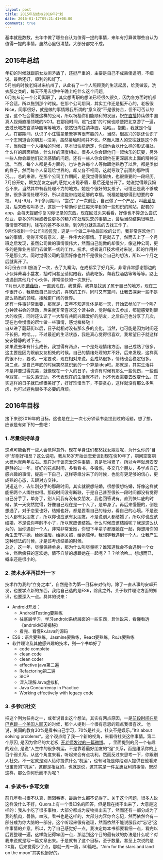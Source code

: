 ```yaml
---  
layout: post
title: 2015年总结与2016年计划
date: 2016-01-17T09:21:41+08:00  
comments: true  
---  
```


基本就是数数，去年中做了哪些自认为值得一提的事情，来年有打算做哪些自认为值得一提的事情，虽然心里很清楚，大部分都完不成。  

## 2015年总结
年初的时候就跟前女友闹矛盾了，还挺严重的，主要是自己不成熟傻逼吧，不细说。最后还好，顺利的和好了。  
5月初的时候老妈过来杭州了，从此有了一个人照顾我的生活起居，给我做饭，洗衣服之类的，每天不用去想中午晚上吃什么这个问题。  
6月初从前一个公司离职了，其实想离职的想法已经很久很久，因为各方面时机都不合适，所以拖到那个时候。在那个公司期间，其实工作还是挺开心的，老板很Nice，同事很好，就是做的事情跟我所谓的“意义观”不是很符合，但不可否认的是，这个社会需要这样的公司，所以祝福你们能顺利的发展，祝[在直播](http://a.app.qq.com/o/simple.jsp?pkgname=com.zbd)持续做中国真人视频直播领域的NO.1。在那段时间，趁“出差”的时候也顺便把北京游了一遍，去过长城故宫清华园等等地方，依然很向往清华园，哈哈。。抱歉，我就是个俗人。在那期间，认识了小江雷蒙晕晕等等很有趣的人。当然，很高兴的是还认识了一个志同道合的朋友--汪涛，虽然接触时间并不长。然而人跟人的交往就是这个样子，当你跟一个人接触的时候，基本很快能断定，你跟他会以什么样的形式相处，什么样的层面相处，什么样的深度相处。很多人你会跟他们一起快乐的玩耍，另外一些人你会跟他们交流感情的问题，还有一些人你会跟他在更深层次上面的精神交流。当然，每个人都是多方面的，也许也许每个人等你跟他熟悉了以后，都是类似的样子。然而每个人呈现给世界的，却又各不相同，这就导致了前面的那种情况。。。总的来讲，在那个公司工作期间，是我觉得很愉快，也很重要的一段经历。  
7月份开始，跟女朋友之前的感觉又出现矛盾，最后还是分开了。她说觉得跟我妈合不来，当然其中有我处理不力的地方。她是个很好的女孩子，可惜还是我不够成熟，很多事情处理不好，所以没能带给她足够的幸福，祝福她能够得到想要的幸福。
6月-9月，3个多月期间，“尝试”了一次创业，自己做了一个产品，叫[我爱复习](http://woaifuxi.com/)，后来改名叫多记，这是一个帮助你记住每天学到的一些知识的网站，配套的app，会每天提醒你复习你记录的东西。现在回过头来看看，好像也不算怎么尝试创业，更多的时候或者说更多的精力在处理失恋的事情上，最后当然结果很明显，事情很不顺利，钱花的差不多以后，到9月分就乖乖的去找工作了。  
9月份找到一个公司叫[9贝壳](http://9beike.com/)，这是一个做二手物品回收的公司，我非常喜欢他们做的事情，觉得非常有意义，是一件伟大的事情。于是就去了，然而去上了一个月班之后发现，虽然公司做的事情很伟大，然而自己能做的却很少，像这种公司，更多的是靠业务部门去做第一线的工作。技术，或者说IT技术相对来说，起的作用并不是那么大。同时觉得公司的氛围好像也并不是很符合自己的想法，所以一个月之后就离开了。  
8月份去四川旅游了一次，去了九寨沟，在成都呆了好几天，非常非常感谢那边的小伙伴菁喜小盆友，抽时间甚至请假陪我，请我吃饭，帮我找酒店等等等等。路上也遇到其他几个小伙伴，非常愉快的一次旅行。  
11月份入职[蘑菇街](http://www.mogujie.com/)，一直到现在，我觉得，我算是找到了属于自己的地方，现在工作很开心，我能做自己擅长的，喜欢的工作，同时又有空间，让我去探索一些不是那么熟悉的领域，接触更广阔的世界。  
还有一件事非常重要，那就是，去年不知道具体是那一天，开始去参加了一个叫7分钟读书会的活动，后来就非常喜欢这个读书会，觉得每次去参加，都能感受到很大的收获，同时还认识了一大帮有共同兴趣爱好的朋友，之后自己也分享了几次，现在也会慢慢的帮忙做一些事情，感觉棒棒哒！  
自从进了蘑菇街以后，日子就相对没有那么多的变化，当然，也可能是因为时间还不长把，哈哈。。。不过最近的生活状态，我是真心觉得很喜欢。我希望日子就这样安安静静的过下去。  
如果说去年有什么成长，我觉得有两点，一个是处理情绪方面，自己成熟了很多。这主要是因为跟前女友相处的时候，自己的情绪处理的并不好，后来发现，这样真的很不行，要改，一定要改，现在相对来说，会成熟很多，情绪也会稳定很多。  
第二点，是自己年底的时候突然意识到的一个算是idea吧。那就是，其实生活并不是非要过得完美，就像现在一个人的日子，也许有时候有那么一些忧伤，一些孤单寂寞，一些失落无助，不代表现在的生活就不好，也不代表需要去改变什么。其实这样的日子就已经很美好了，好好珍惜当下，不要贪心，这样就没有那么多焦虑，也可以避免很多不必要的麻烦。  

## 2016年目标  
接下来说2016年的目标，这也是在上一次七分钟读书会提到过的话题，想了想，应该是有如下的一些吧：  
### 1. 尽量保持单身  
这点可能会有一些人会觉得意外，现在单身汪们都愁找女朋友呢，为什么你的“目标”却刚好相反？这么说吧，我从18岁开始谈恋爱谈到现在快10年了，期间空窗期大概也就两年左右。现在对于谈恋爱这件事情，真是觉得累了。所以今年就想安安静静的过一年。好好的花点时间，多看看书，多锻炼，多交几个朋友，多学点自己感兴趣的事情，提高一下自己，这样等缘分来了的时候，也能有更足够的信心，更成熟的心态，去跟对方交往。  
说道这个，去年刚分手的那段时间，其实就很想结婚，很想很想结婚，好像这样就能把两个人绑住似得。那段时间没有断联，于是自己甚至很长一段时间都没有觉得自己分手了，单身了，别人问我有没有女朋友，我也回答说有。直到快年底的时候，某一天突然觉得，好像自己现在是一个人了，是单身了。再后来慢慢的，倒是想通了，对于恋爱也好，结婚也好，都是要看自己的缘分，看自己的心境。不是说别人都有女朋友了，所以你也应该有女朋友，不是说别人都结婚了，所以你也应该结婚，不是说你年龄不小了，所以就应该结婚。什么时候应该结婚呢？我是这么认为的，当你遇到一个人，非常非常爱她，你想下半辈子都跟她在一起，你想用你的余生去守护她，给她温暖，给她关照，给她陪伴。我想等我遇到一个人，让我产生这种想法的时候，才是该考虑结婚的时候。  
总之，这一年，尽量保持单身，那为什么叫尽量呢？谁知道我会不会遇到一个女生，然后疯狂的喜欢她，情不自禁的想跟她在一起呢？？？哈哈哈。。想想而已，概率还是很小的。  
### 2. 技术水平再提升一下  
技术作为我的“立身之本”，自然是作为第一目标来对待的。除了一直从事的安卓开发，也要学点新的东西，我给自己选的是ES6，除此之外，关于软件理论方面的知识，也要深入一点。具体的说来：  

- Android开发：  
    - AndroidTesting要熟练  
    - 往底层学习，学习android系统层面的一些东西，具体说来，看懂看透《android框架揭秘》  
    - 看完、看懂RxJava的源码  
- ES6：语言要熟练，Jasmine要熟练，React要熟练，RxJs要熟练  
- 软件理论及其他感兴趣的技术，列一个书单好了  
    - code complete  
    - clean code  
    - clean coder  
    - effective java第二遍  
    - Refactoring第二遍  
    - SICP  
    - 深入理解Java虚拟机  
    - Java Concurrency in Practice  
    - Working effectively with legacy code  

### 3. 多参加社交  
把这个列为任务之一，或者说冒出这个想法，其实有两点原因，一是[前段时间在星巴克跟一个美国人聊天](http://chriszou.com/2015/12/27/something-i-learned-talking-to-an-american.html)的时候，那个人提到一个很有意思的观点我很喜欢。 他说，美国的教育30%是看书自己学习，70%是社交。社交不是娱乐，”It’s about solving problems“。这个观点给了我一个新的视角，来看待社交这件事情。第二个原因, 是因为曾经的大老板, [开老师发过的一篇微博](http://weibo.com/1197161814/Db4A8rZkO?type=comment#_rnd1451778288723)。 。里面提到的另一个有趣的观点, 是说”人生中的很多机运，不是靠着最好朋友的”强”关系，而是维系你的上百个弱关系。从这个角度来看，听起来会有点功利。然而反过来思考一下，你跟别人社交，不一定就是别人给你提供什么“机运”，也有可能是你给别人提供在他看来很宝贵的“机运”，这都是相互的，也就是说，这其实是一件互惠互利的事情，既然这样，那么你何乐而不为呢？  

### 4. 多读书+多写文章  
前几年看书很不认真，囫囵吞枣，最后什么都不记得了。关于这个问题，很多人说这样没什么不好，Quora上有一个很知名的回答，但是现在找不出来了，大意是这样的：我从小吃了很多事物，大部分都成为废物排出去了，然而还有一部分成为了我的肌肉，骨骼，血液。看书也是这样的，大部分内容你会忘记，然而依然会有一部分成为你大脑的一部分。这个听起来很有道理，然而依然不能说服我对“忘记”这件事情的介意。所以，为了自己感觉好一点，我决定每本书都要看细一点，看完以后要整理一遍，这样能记得牢固一点，那达到这个目的最有效的办法是什么呢？对我来说就是写一篇文章出来。于是就有了这个目标，至于数量，甚至上次说的是20篇，后来觉得少了点，那就一周一篇，50篇吧。“Aim for the stars and land on the moon”其实也挺好的。  
